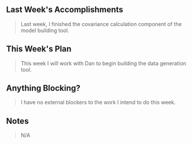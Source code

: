 ## Last Week's Accomplishments

> Last week, I finished the covariance calculation component of the model building tool.

## This Week's Plan

> This week I will work with Dan to begin building the data generation tool.

## Anything Blocking?

> I have no external blockers to the work I intend to do this week.

## Notes

> N/A
